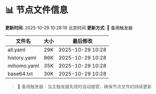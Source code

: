 # 📊 节点文件信息

**更新时间**: 2025-10-29 10:28:19 北京时间
**更新方式**: 🔄 备用触发器

| 文件名 | 大小 | 最后修改 |
|--------|------|----------|
| all.yaml | 29K | 2025-10-29 10:28 |
| history.yaml | 86K | 2025-10-29 10:28 |
| mihomo.yaml | 35K | 2025-10-29 10:28 |
| base64.txt | 30K | 2025-10-29 10:28 |

> 🔄 备用触发器：当主触发器失效时自动接管，确保节点文件的持续更新
